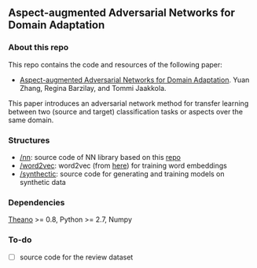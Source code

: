 ## Aspect-augmented Adversarial Networks for Domain Adaptation

### About this repo
This repo contains the code and resources of the following paper:

  - [Aspect-augmented Adversarial Networks for Domain Adaptation](https://arxiv.org/pdf/1701.00188.pdf). Yuan Zhang, Regina Barzilay, and Tommi Jaakkola.

This paper introduces an adversarial network method for transfer learning between two (source and target) classification tasks or aspects over the same domain.

### Structures
  - [/nn](nn): source code of NN library based on this [repo](https://github.com/taolei87/rcnn/tree/master/code/nn)
  - [/word2vec](word2vec): word2vec (from [here](https://code.google.com/archive/p/word2vec/)) for training word embeddings
  - [/synthectic](synthetic): source code for generating and training models on synthetic data

### Dependencies
  [Theano](http://deeplearning.net/software/theano/) >= 0.8, Python >= 2.7, Numpy

### To-do
  - [ ] source code for the review dataset
